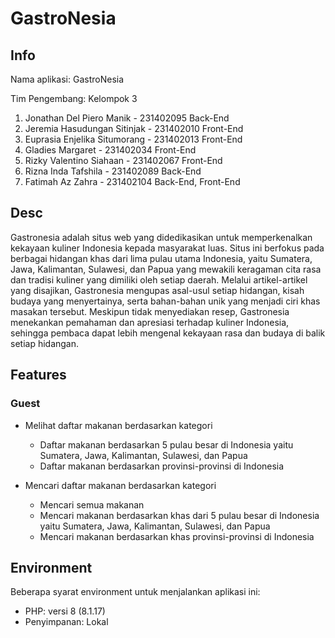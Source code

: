 # GastroNesia

## Info

Nama aplikasi: GastroNesia

Tim Pengembang: Kelompok 3
1. Jonathan Del Piero Manik - 231402095
   Back-End
2. Jeremia Hasudungan Sitinjak - 231402010
   Front-End
3. Euprasia Enjelika Situmorang - 231402013
   Front-End
4. Gladies Margaret - 231402034
   Front-End
5. Rizky Valentino Siahaan - 231402067
   Front-End
6. Rizna Inda Tafshila - 231402089
   Back-End
7. Fatimah Az Zahra - 231402104
   Back-End, Front-End

## Desc

Gastronesia adalah situs web yang didedikasikan untuk memperkenalkan kekayaan kuliner Indonesia kepada masyarakat luas. Situs ini berfokus pada berbagai hidangan khas dari lima pulau utama Indonesia, yaitu Sumatera, Jawa, Kalimantan, Sulawesi, dan Papua yang mewakili keragaman cita rasa dan tradisi kuliner yang dimiliki oleh setiap daerah. Melalui artikel-artikel yang disajikan, Gastronesia mengupas asal-usul setiap hidangan, kisah budaya yang menyertainya, serta bahan-bahan unik yang menjadi ciri khas masakan tersebut. Meskipun tidak menyediakan resep, Gastronesia menekankan pemahaman dan apresiasi terhadap kuliner Indonesia, sehingga pembaca dapat lebih mengenal kekayaan rasa dan budaya di balik setiap hidangan.

## Features

###  Guest
- Melihat daftar makanan berdasarkan kategori
    - Daftar makanan berdasarkan 5 pulau besar di Indonesia yaitu Sumatera, Jawa, Kalimantan, Sulawesi, dan Papua
    - Daftar makanan berdasarkan provinsi-provinsi di Indonesia

- Mencari daftar makanan berdasarkan kategori
    - Mencari semua makanan
    - Mencari makanan berdasarkan khas dari 5 pulau besar di Indonesia yaitu Sumatera, Jawa, Kalimantan, Sulawesi, dan Papua
    - Mencari makanan berdasarkan khas provinsi-provinsi di Indonesia

## Environment
Beberapa syarat environment untuk menjalankan aplikasi ini:
- PHP: versi 8 (8.1.17)
- Penyimpanan: Lokal 
